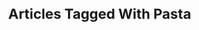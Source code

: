 <!--
template: articlesbytag.html
title: Articles Tagged With Pasta
forTag: Pasta
callback: articlesbytag
-->

# Articles Tagged With Pasta
